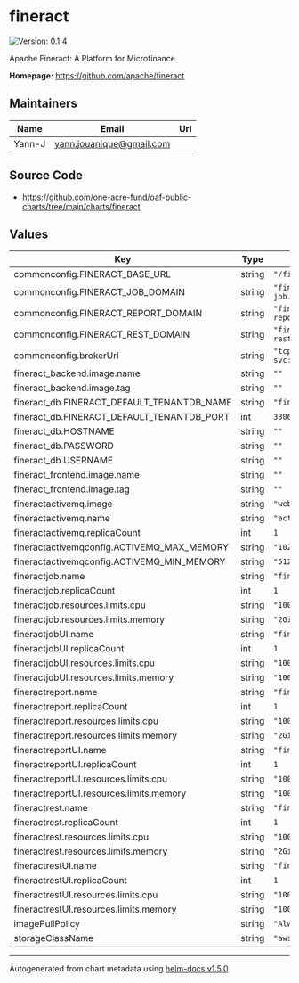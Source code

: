 # fineract

![Version: 0.1.4](https://img.shields.io/badge/Version-0.1.4-informational?style=flat-square)

Apache Fineract: A Platform for Microfinance

**Homepage:** <https://github.com/apache/fineract>

## Maintainers

| Name | Email | Url |
| ---- | ------ | --- |
| Yann-J | yann.jouanique@gmail.com |  |

## Source Code

* <https://github.com/one-acre-fund/oaf-public-charts/tree/main/charts/fineract>

## Values

| Key | Type | Default | Description |
|-----|------|---------|-------------|
| commonconfig.FINERACT_BASE_URL | string | `"/fineract-provider/api/v1"` |  |
| commonconfig.FINERACT_JOB_DOMAIN | string | `"fineract-job.oneacrefund.org"` |  |
| commonconfig.FINERACT_REPORT_DOMAIN | string | `"fineract-report.oneacrefund.org"` |  |
| commonconfig.FINERACT_REST_DOMAIN | string | `"fineract-rest.oneacrefund.org"` |  |
| commonconfig.brokerUrl | string | `"tcp://fineract-activemq-svc:61616"` |  |
| fineract_backend.image.name | string | `""` |  |
| fineract_backend.image.tag | string | `""` |  |
| fineract_db.FINERACT_DEFAULT_TENANTDB_NAME | string | `"fineract_tenants"` |  |
| fineract_db.FINERACT_DEFAULT_TENANTDB_PORT | int | `3306` |  |
| fineract_db.HOSTNAME | string | `""` |  |
| fineract_db.PASSWORD | string | `""` |  |
| fineract_db.USERNAME | string | `""` |  |
| fineract_frontend.image.name | string | `""` |  |
| fineract_frontend.image.tag | string | `""` |  |
| fineractactivemq.image | string | `"webcenter/activemq:5.14.3"` |  |
| fineractactivemq.name | string | `"activemq"` |  |
| fineractactivemq.replicaCount | int | `1` |  |
| fineractactivemqconfig.ACTIVEMQ_MAX_MEMORY | string | `"1024"` |  |
| fineractactivemqconfig.ACTIVEMQ_MIN_MEMORY | string | `"512"` |  |
| fineractjob.name | string | `"fineractjob"` |  |
| fineractjob.replicaCount | int | `1` |  |
| fineractjob.resources.limits.cpu | string | `"1000m"` |  |
| fineractjob.resources.limits.memory | string | `"2Gi"` |  |
| fineractjobUI.name | string | `"fineractjobui"` |  |
| fineractjobUI.replicaCount | int | `1` |  |
| fineractjobUI.resources.limits.cpu | string | `"100m"` |  |
| fineractjobUI.resources.limits.memory | string | `"100Mi"` |  |
| fineractreport.name | string | `"fineractreport"` |  |
| fineractreport.replicaCount | int | `1` |  |
| fineractreport.resources.limits.cpu | string | `"1000m"` |  |
| fineractreport.resources.limits.memory | string | `"2Gi"` |  |
| fineractreportUI.name | string | `"fineractreportui"` |  |
| fineractreportUI.replicaCount | int | `1` |  |
| fineractreportUI.resources.limits.cpu | string | `"100m"` |  |
| fineractreportUI.resources.limits.memory | string | `"100Mi"` |  |
| fineractrest.name | string | `"fineractrest"` |  |
| fineractrest.replicaCount | int | `1` |  |
| fineractrest.resources.limits.cpu | string | `"1000m"` |  |
| fineractrest.resources.limits.memory | string | `"2Gi"` |  |
| fineractrestUI.name | string | `"fineractrestui"` |  |
| fineractrestUI.replicaCount | int | `1` |  |
| fineractrestUI.resources.limits.cpu | string | `"100m"` |  |
| fineractrestUI.resources.limits.memory | string | `"100Mi"` |  |
| imagePullPolicy | string | `"Always"` |  |
| storageClassName | string | `"aws-efs"` |  |

----------------------------------------------
Autogenerated from chart metadata using [helm-docs v1.5.0](https://github.com/norwoodj/helm-docs/releases/v1.5.0)
